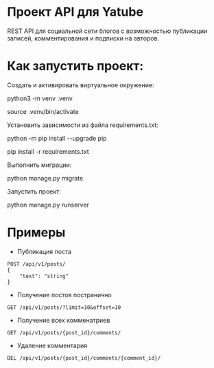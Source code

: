 # Проект API для Yatube
REST API для социальной сети блогов с возможностью публикации записей, комментирования и подписки на авторов.

# Как запустить проект:

Cоздать и активировать виртуальное окружение:

python3 -m venv .venv


source .venv/bin/activate


Установить зависимости из файла requirements.txt:

python -m pip install --upgrade pip


pip install -r requirements.txt


Выполнить миграции:

python manage.py migrate


Запустить проект:

python manage.py runserver

# Примеры
- Публикация поста
```
POST /api/v1/posts/
{
    "text": "string"
}
```

- Получение постов постранично
```
GET /api/v1/posts/?limit=10&offset=10
```

- Получение всех комменатриев

```
GET /api/v1/posts/{post_id}/comments/
```

- Удаление комментария

```
DEL /api/v1/posts/{post_id}/comments/{comment_id}/
```
